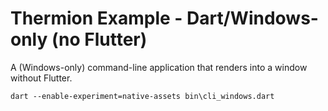 # Thermion Example - Dart/Windows-only (no Flutter)

A (Windows-only) command-line application that renders into a window without Flutter.

```
dart --enable-experiment=native-assets bin\cli_windows.dart
```